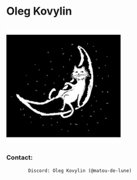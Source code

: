 # **Oleg Kovylin**             



![mountains](me.svg "Пейзаж с горами")
--------------------


### Contact:
          	Discord: Oleg Kovylin (@matou-de-lune)
